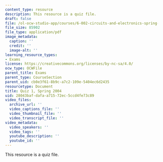 ```yaml
---
content_type: resource
description: This resource is a quiz file.
draft: false
file: /ol-ocw-studio-app/courses/6-002-circuits-and-electronics-spring-2007/28043bafdafaa71572ec5ccd4fe73c89_quiz1_s04.pdf
file_size: 85902
file_type: application/pdf
image_metadata:
  caption: ''
  credit: ''
  image-alt: ''
learning_resource_types:
- Exams
license: https://creativecommons.org/licenses/by-nc-sa/4.0/
ocw_type: OCWFile
parent_title: Exams
parent_type: CourseSection
parent_uid: cb0e3f61-8b9c-a7c2-109e-5404ec6d2435
resourcetype: Document
title: Quiz 1, Spring 2004
uid: 28043baf-dafa-a715-72ec-5ccd4fe73c89
video_files:
  archive_url: ''
  video_captions_file: ''
  video_thumbnail_file: ''
  video_transcript_file: ''
video_metadata:
  video_speakers: ''
  video_tags: ''
  youtube_description: ''
  youtube_id: ''
---
```

This resource is a quiz file.